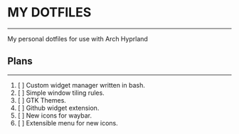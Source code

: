 # MY DOTFILES
---
My personal dotfiles for use with Arch Hyprland

## Plans
---
1. [ ] Custom widget manager written in bash. 
2. [ ] Simple window tiling rules. 
3. [ ] GTK Themes.
4. [ ] Github widget extension. 
5. [ ] New icons for waybar.
6. [ ] Extensible menu for new icons. 
